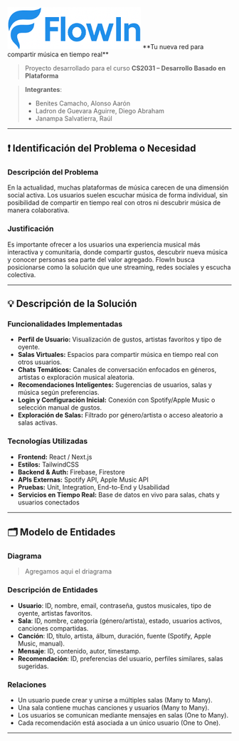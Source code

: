 <img src="media/FlowIn/FlowIn.png" alt="FlowIn Logo" width="300"/>
**Tu nueva red para compartir música en tiempo real**

> Proyecto desarrollado para el curso **CS2031 – Desarrollo Basado en Plataforma**

> **Integrantes**:  
> - Benites Camacho, Alonso Aarón
> - Ladron de Guevara Aguirre, Diego Abraham 
> - Janampa Salvatierra, Raúl

---

## ❗ Identificación del Problema o Necesidad

### Descripción del Problema

En la actualidad, muchas plataformas de música carecen de una dimensión social activa. Los usuarios suelen escuchar música de forma individual, sin posibilidad de compartir en tiempo real con otros ni descubrir música de manera colaborativa.

### Justificación

Es importante ofrecer a los usuarios una experiencia musical más interactiva y comunitaria, donde compartir gustos, descubrir nueva música y conocer personas sea parte del valor agregado. FlowIn busca posicionarse como la solución que une streaming, redes sociales y escucha colectiva.

---

## 💡 Descripción de la Solución

### Funcionalidades Implementadas

- **Perfil de Usuario:** Visualización de gustos, artistas favoritos y tipo de oyente.
- **Salas Virtuales:** Espacios para compartir música en tiempo real con otros usuarios.
- **Chats Temáticos:** Canales de conversación enfocados en géneros, artistas o exploración musical aleatoria.
- **Recomendaciones Inteligentes:** Sugerencias de usuarios, salas y música según preferencias.
- **Login y Configuración Inicial:** Conexión con Spotify/Apple Music o selección manual de gustos.
- **Exploración de Salas:** Filtrado por género/artista o acceso aleatorio a salas activas.

### Tecnologías Utilizadas

- **Frontend:** React / Next.js
- **Estilos:** TailwindCSS
- **Backend & Auth:** Firebase, Firestore
- **APIs Externas:** Spotify API, Apple Music API
- **Pruebas:** Unit, Integration, End-to-End y Usabilidad
- **Servicios en Tiempo Real:** Base de datos en vivo para salas, chats y usuarios conectados

---

## 🗂️ Modelo de Entidades

### Diagrama

> Agregamos aqui el driagrama

### Descripción de Entidades

- **Usuario**: ID, nombre, email, contraseña, gustos musicales, tipo de oyente, artistas favoritos.
- **Sala**: ID, nombre, categoría (género/artista), estado, usuarios activos, canciones compartidas.
- **Canción**: ID, título, artista, álbum, duración, fuente (Spotify, Apple Music, manual).
- **Mensaje**: ID, contenido, autor, timestamp.
- **Recomendación**: ID, preferencias del usuario, perfiles similares, salas sugeridas.

### Relaciones

- Un usuario puede crear y unirse a múltiples salas (Many to Many).
- Una sala contiene muchas canciones y usuarios (Many to Many).
- Los usuarios se comunican mediante mensajes en salas (One to Many).
- Cada recomendación está asociada a un único usuario (One to One).

---
